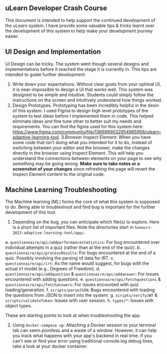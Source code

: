 ## uLearn Developer Crash Course

This document is intended to help support the continued development of the uLearn system. I have provide some valuable tips & tricks learnt over the development of this system to help make your development journey easier.

## UI Design and Implementation

UI Design can be tricky. The system went though several designs and implementations before it reached the stage it is currently in. This tips are intended to guide further development:

1. Write down your expectations. Without clear goals from your optimal UI, it is near-impossible to design a UI that works well. This system was designed to be simple and intuitive. Students could simply follow the instructions on the screen and intuitively understand how things worked.
2. Design Prototypes. Prototyping has been incredibly helpful in the desin of this system. I used Figma to design high level prototypes of the system to test ideas before I implemented them in code. This helped eliminate ideas and fine tune other to better suit my needs and requirements. You can find the figma used for this system here: https://www.figma.com/community/file/1366899032954965958/ulearn-adaptive-learning-tool.
3.Browser Inspect Element: When you have some code that isn't doing what you intended for it to do, instead of switching between your editor and the broswer, make the changes directly in the browser using Inspect Element. This will help you understand the connections between elements on your page to see why something may be going wrong. **Make sure to take notes or a screenshot of your changes** since refreshing the page will revert the Inspect Element content to the original code.

## Machine Learning Troubleshooting

The Machine learning (ML) forms the core of what this system is supposed to do. Being able to troubleshoot and find bug is important for the further development of this tool.

1. Depending on the bug, you can anticipate which file(s) to explore. Here is a short list of important files. Note the directories start in `honours-2023-adaptive-learning-tool/app/`.

  a. `questionnaire/api/addperformancestatistics`: For bug encountered over individual attempts in a quiz (rather than at the end of the quiz).
  b. `questionnaire/api/processResults`: For bugs encountered at the end of a quiz. Possibly involving the parsing of data for IRT.
  c. `questionnaire/api/irt`: As the name would suggest, for bugs with the actual irt model (e.g., Degrees of Freedom).
  d. `questionnaire/api/addquestion` & `questionnaire/api/addanswer`: For issues encountered with adding questions.
  e. `questionnaire/api/fetchquestions` & `questionnaire/api/fetchanswers`: For issues encounted with quiz loading/generation.
  f. `scripts/parseJSON`: Bugs encountered with loading the questions from JSON to insert into the system.
  g. `scripts/verifyJWT` & `scripts/validateToken`: Issues with user session.
  h. `types/*`: Issues with object types.

These are starting points to look at when troubleshooting the app.

2. Using `docker-compose up`: Attaching a Docker session to your terminal tab can seem pointless and a waste of a window. However, it can help you track what happens with your app's backend in real time. If you can't see or find your error using traditional console.log debug lines, take a look at your docker container.
